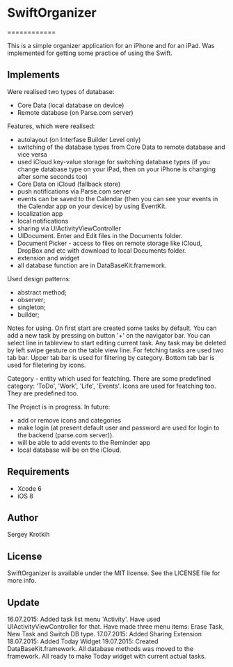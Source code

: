 # SwiftOrganizer
============

This is a simple organizer application for an iPhone and for an iPad. 
Was implemented for getting some practice of using the Swift.

## Implements

Were realised two types of database:
- Core Data (local database on device)
- Remote database (on Parse.com server)

Features, which were realised:
- autolayout (on Interfase Builder Level only)
- switching of the database types from Core Data to remote database and vice versa
- used iCloud key-value storage for switching database types (if you change database type on your iPad, then on your iPhone is changing after some seconds too)
- Core Data on iCloud (fallback store)
- push notifications via Parse.com server
- events can be saved to the Calendar (then you can see your events in the Calendar app on your device) by using EventKit.
- localization app 
- local notifications 
- sharing via UIActivityViewController
- UIDocument. Enter and Edit files in the Documents folder.
- Document Picker - access to files on remote storage like iCloud, DropBox and etc with download to local Documents folder.
- extension and widget
- all database function are in DataBaseKit.framework.

Used design patterns:
- abstract method;
- observer;
- singleton;
- builder;

Notes for using.
On first start are created some tasks by default. 
You can add a new task by pressing on button '+' on the navigator bar. 
You can select line in tableview to start editing current task. 
Any task may be deleted by left swipe gesture on the table view line. 
For fetching tasks are used two tab bar. Upper tab bar is used for filtering by category. Bottom tab bar is used for filetering by icons.

Category - entity which used for featching. 
There are some predefined category: 'ToDo', 'Work', 'Life', 'Events'.
Icons are used for featching too. They are predefined too.

The Project is in progress.
In future:
- add or remove icons and categories
- make login (at present default user and password are used for login to the backend (parse.com server)).
- will be able to add events to the Reminder app
- local database will be on the iCloud.

## Requirements

- Xcode 6
- iOS 8

## Author

Sergey Krotkih

## License

SwiftOrganizer is available under the MIT license. See the LICENSE file for more info.

## Update

16.07.2015: Added task list menu 'Activity'. Have used UIActivityViewController for that. Have made three menu items:  Erase Task, New Task and Switch DB type.
17.07.2015: Added Sharing Extension
18.07.2015: Added Today Widget
19.07.2015: Created DataBaseKit.framework. All database methods was moved to the framework. All ready to make Today widget with current actual tasks.
